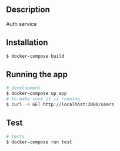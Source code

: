## Description

Auth service

## Installation

```bash
$ docker-compose build
```

## Running the app

```bash
# development
$ docker-compose up app
# to make sure it is running
$ curl -X GET http://localhost:3000/users
```

## Test

```bash
# tests
$ docker-compose run test
```

